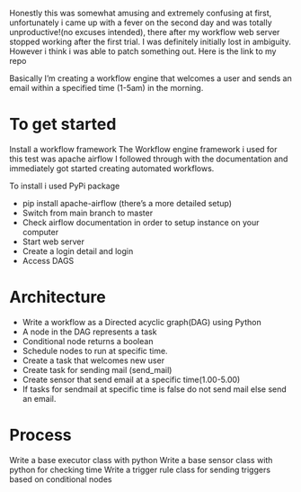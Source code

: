 Honestly this was somewhat amusing and extremely confusing at first, unfortunately i came up with a fever on the second day and was totally unproductive!(no excuses intended), there after my workflow web server stopped working after the first trial. I was definitely initially lost in ambiguity. However i think i was able to patch something out.
Here is the link to my repo 

Basically I’m creating a workflow engine that welcomes a user and sends an email within a specified time (1-5am) in the morning.

# To get started 

Install a workflow framework 
The Workflow engine framework i used for this test was apache airflow
I followed through with the documentation and immediately got started creating automated workflows.

To install i used PyPi package 
- pip install apache-airflow (there’s a more detailed setup)
- Switch from main branch to master
- Check airflow documentation in order to setup instance on your computer
- Start web server 
- Create a login detail and login
- Access DAGS

# Architecture
- Write a workflow as a Directed acyclic graph(DAG) using Python 
- A node in the DAG represents a task 
- Conditional node returns a boolean 
- Schedule nodes to run at specific time.
- Create a task that welcomes new user 
- Create task for sending mail (send_mail)
- Create sensor that send email at a specific time(1.00-5.00)
- If tasks for sendmail at specific time is false do not send mail else send an email.

# Process
Write a base executor class with python
Write a base sensor class with python for checking time
Write a trigger rule class for sending triggers based on conditional nodes



 
